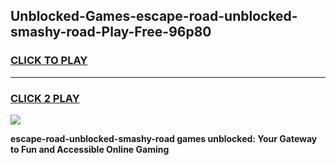 
## Unblocked-Games-escape-road-unblocked-smashy-road-Play-Free-96p80
<h3>
<a href="https://premium76.site?title=escape-road-unblocked-smashy-road&ref=18A">CLICK TO PLAY</a></h3>
<hr>

<h3>
<a href="https://premium76.site?title=escape-road-unblocked-smashy-road&ref=18A">CLICK 2 PLAY</a>
  
</h3>

<a href="https://premium76.site?title=escape-road-unblocked-smashy-road&ref=18A"><img src="https://clearcache.store/games.png"></a>


**escape-road-unblocked-smashy-road games unblocked: Your Gateway to Fun and Accessible Online Gaming**
